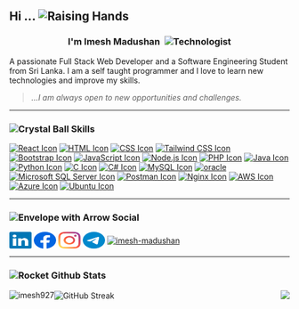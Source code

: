## Hi ...&nbsp;<img src="https://raw.githubusercontent.com/Tarikul-Islam-Anik/Animated-Fluent-Emojis/master/Emojis/Hand%20gestures/Raising%20Hands.png" alt="Raising Hands" width="33" height="33"/>
<h3 align="center">I'm Imesh Madushan&nbsp;&nbsp;<img src="https://raw.githubusercontent.com/Tarikul-Islam-Anik/Animated-Fluent-Emojis/master/Emojis/People/Technologist.png" alt="Technologist" width="30" height="30"/></h2>

<p>
    A passionate Full Stack Web Developer and a Software Engineering Student from Sri Lanka.  I am a self taught programmer and I love to learn new technologies and improve my skills.	

>_...I am always open to new opportunities and challenges._
</p>

---
<h3 align="left"><img src="https://raw.githubusercontent.com/Tarikul-Islam-Anik/Animated-Fluent-Emojis/master/Emojis/Activities/Crystal%20Ball.png" alt="Crystal Ball" width="30" height="30" />&nbsp;Skills</h3>

<p >
    <a href="https://reactjs.org/" target="_blank">
        <img src="https://skillicons.dev/icons?i=react&theme=light" alt="React Icon"/></a>
    <a href="https://developer.mozilla.org/en-US/docs/Web/HTML" target="_blank">
        <img src="https://skillicons.dev/icons?i=html&theme=light" alt="HTML Icon"/></a>
    <a href="https://developer.mozilla.org/en-US/docs/Web/CSS" target="_blank">
        <img src="https://skillicons.dev/icons?i=css&theme=light" alt="CSS Icon" /></a>
    <a href="https://tailwindcss.com/" target="_blank">
        <img src="https://skillicons.dev/icons?i=tailwind&theme=light" alt="Tailwind CSS Icon" /></a>
    <a href="https://getbootstrap.com/" target="_blank">
        <img src="https://skillicons.dev/icons?i=bootstrap&theme=light" alt="Bootstrap Icon" /></a>
    <a href="https://developer.mozilla.org/en-US/docs/Web/JavaScript" target="_blank">
        <img src="https://skillicons.dev/icons?i=javascript&theme=light" alt="JavaScript Icon" /></a>
    <a href="https://nodejs.org/" target="_blank">
        <img src="https://skillicons.dev/icons?i=nodejs&theme=light" alt="Node.js Icon" /></a>
    <a href="https://www.php.net/" target="_blank">
        <img src="https://skillicons.dev/icons?i=php&theme=light" alt="PHP Icon" /></a>
    <a href="https://www.java.com/" target="_blank">
        <img src="https://skillicons.dev/icons?i=java&theme=light" alt="Java Icon" /></a>
    <a href="https://www.python.org/" target="_blank">
        <img src="https://skillicons.dev/icons?i=py&theme=light" alt="Python Icon" /></a>
    <a href="https://en.cppreference.com/w/" target="_blank">
        <img src="https://skillicons.dev/icons?i=c&theme=light" alt="C Icon" /></a>
    <a href="https://learn.microsoft.com/en-us/dotnet/csharp/" target="_blank">
        <img src="https://skillicons.dev/icons?i=cs&theme=light" alt="C# Icon" /></a>
    <a href="https://www.mysql.com/" target="_blank">
        <img src="https://skillicons.dev/icons?i=mysql&theme=light" alt="MySQL Icon" /></a>
    <a href="https://www.oracle.com/" target="_blank" rel="noreferrer"> 
        <img width="47.5" height="47.5" src="https://res.cloudinary.com/dpb0syyrg/image/upload/v1725301813/icons8-oracle_pcejla.svg" alt="oracle"/></a> 
    <a href="https://www.microsoft.com/en-us/sql-server" target="_blank">
        <img width="47.5" height="47.5" src="https://res.cloudinary.com/dpb0syyrg/image/upload/v1725306313/mssqlserver_y3im1k.svg" alt="Microsoft SQL Server Icon" /></a>
    <a href="https://www.postman.com/" target="_blank">
        <img src="https://skillicons.dev/icons?i=postman&theme=light" alt="Postman Icon" /></a>
    <a href="https://www.nginx.com/" target="_blank">
        <img src="https://skillicons.dev/icons?i=nginx&theme=light" alt="Nginx Icon" /></a>
    <a href="https://aws.amazon.com/" target="_blank">
        <img src="https://skillicons.dev/icons?i=aws&theme=light" alt="AWS Icon" /></a>
    <a href="https://azure.microsoft.com/" target="_blank">
        <img src="https://skillicons.dev/icons?i=azure&theme=light" alt="Azure Icon" /></a>
    <a href="https://ubuntu.com/" target="_blank">
    <img src="https://skillicons.dev/icons?i=ubuntu&theme=light" alt="Ubuntu Icon" /></a>
    
</p>

---
<h3 align="left"><img src="https://raw.githubusercontent.com/Tarikul-Islam-Anik/Animated-Fluent-Emojis/master/Emojis/Objects/Envelope%20with%20Arrow.png" alt="Envelope with Arrow" width="27" height="27" />&nbsp;Social</h3>
<p align="left">
<a href="https://linkedin.com/in/imesh-madushan" target="blank"><img align="center" src="https://raw.githubusercontent.com/CLorant/readme-social-icons/master/large/colored/linkedin.svg" alt="https://www.linkedin.com/in/imesh-madushan" height="30" width="40" /></a>
<a href="https://www.facebook.com/imesh927" target="blank"><img align="center" src="https://raw.githubusercontent.com/CLorant/readme-social-icons/master/large/colored/facebook.svg" alt="imesh927" height="30" width="40" /></a>
<a href="https://www.instagram.com/imesh927" target="blank"><img align="center" src="https://raw.githubusercontent.com/CLorant/readme-social-icons/master/large/colored/instagram.svg" alt="imesh927" height="30" width="40" /></a>
<a href="https://t.me/Imeshmadushan" target="blank"><img align="center" src="https://raw.githubusercontent.com/CLorant/readme-social-icons/master/large/colored/telegram.svg" alt="Imeshmadushan" height="30" width="40" ></a>
<a href="https://stackoverflow.com/users/25277934/imesh-madushan"><img align="center" src="https://raw.githubusercontent.com/rahuldkjain/github-profile-readme-generator/master/src/images/icons/Social/stack-overflow.svg" alt="imesh-madushan" height="30" width="40" ></a>
</p>

---
<h3 align="left"><img src="https://raw.githubusercontent.com/Tarikul-Islam-Anik/Animated-Fluent-Emojis/master/Emojis/Travel%20and%20places/Rocket.png" alt="Rocket" width="29" height="29" style="max-width: 100%;">&nbsp;Github Stats </h3>

<img align="center" src="https://github-readme-streak-stats.herokuapp.com?user=imesh-madushan&theme=ads-juicy-fresh&border_radius=14&mode=weekly&border=000000&stroke=FFFFFF&ring=FFFFFF&fire=FFFFFF&currStreakNum=EB5A2D&sideNums=FFFFFF&currStreakLabel=EB5A2D&sideLabels=FFFFFFDA&dates=BF91F3E8&background=45%2C01004E%2C3C0E5D" alt="GitHub Streak" />

<img align="right" src="https://github-readme-stats.vercel.app/api/top-langs/?username=imesh-madushan&layout=compact&theme=ads-juicy-fresh&border_radius=14&mode=weekly&hide_border=True&text_color=FFFFFF&title_color=BF91F3E8&bg_color=45%2C01004E%2C3C0E5D"/>

<img align="left" src="https://github-readme-stats.vercel.app/api?username=imesh-madushan&show_icons=true&theme=tokyonight&bg_color=45,01004E,3C0E5D&text_color=FFFFFF&hide_border=True&border_radius=14&locale=en&title_color=BF91F3E8&hide_rank=True" alt="imesh927" />
